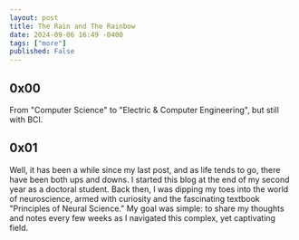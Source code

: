 ```yaml
---
layout: post
title: The Rain and The Rainbow
date: 2024-09-06 16:49 -0400
tags: ["more"]
published: False
---
```


## 0x00

<!-- Well, it’s been a while since my last post, life has thrown a mix of ups and downs my way, but here we are! I started this blog back at the end of my second PhD year, when I was just dipping my toes into the world of neuroscience. I remember being glued to the fascinating "Principles of Neural Science" textbook, trying to wrap my head around it all. Back then, I’d scribble notes and share my thoughts here every few weeks, as a way to document my journey. -->

From "Computer Science" to "Electric & Computer Engineering", but still with BCI.

## 0x01

Well, it has been a while since my last post, and as life tends to go, there have been both ups and downs. I started this blog at the end of my second year as a doctoral student. Back then, I was dipping my toes into the world of neuroscience, armed with curiosity and the fascinating textbook "Principles of Neural Science." My goal was simple: to share my thoughts and notes every few weeks as I navigated this complex, yet captivating field.
